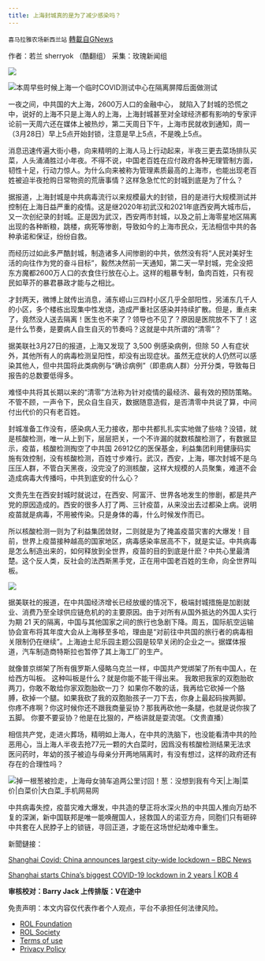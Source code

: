 ```yaml
---
title: 上海封城真的是为了减少感染吗？
---
```

`喜马拉雅农场新西兰站` [轉載自GNews](https://gnews.org/zh-hans/2257246/)

作者：若兰 sherryok （酷翻组）
采集：玫瑰新闻组

![](https://assets.gnews.org/wp-content/uploads/2022/03/G新闻.jpg)







![](https://assets.gnews.org/wp-content/uploads/2022/03/image-3817.png)本周早些时候上海一个临时COVID测试中心在隔离屏障后面做测试

一夜之间，中共国的大上海，2600万人口的金融中心， 就陷入了封城的恐慌之中，说好的上海不只是上海人的上海，上海封城甚至对全球经济都有影响的专家评论前一天周六还在媒体上被热炒，第二天周日下午，上海市民就收到通知，周一（3月28日）早上5点开始封锁，注意是早上5点，不是晚上5点。

消息迅速传遍大街小巷，向来精明的上海人马上行动起来，半夜三更去菜场排队买菜，人头涌涌胜过小年夜。不得不说，中国老百姓在应付政府各种无理管制方面，韧性十足，行动力惊人。为什么向来被称为管理素质最高的上海市，也能出现老百姓被迫半夜抢购日常物资的荒唐事情？这样急急忙忙的封城到底是为了什么？

据报道，上海封城是中共病毒流行以来规模最大的封锁，目的是进行大规模测试并控制在上海日益严重的疫情。这是继2020年初武汉和2021年底西安两大城市后，又一次创纪录的封城。正是因为武汉，西安两市封城，以及之前上海零星地区隔离出现的各种断粮，跳楼，病死等惨剧，导致如今的上海市民众，无法相信中共的各种承诺和保证，纷纷自救。

而经历过如此多严酷封城，制造诸多人间惨剧的中共，依然没有将“人民对美好生活的向往作为党的奋斗目标”，毅然决然前一天通知，第二天一早封城，完全没把东方魔都2600万人口的衣食住行放在心上。这样的粗暴专制，鱼肉百姓，只有视民如草芥的暴君暴政才能与之相比。

才封两天，微博上就传出消息，浦东崂山三四村小区几乎全部阳性，另浦东几千人的小区，多个楼栋出现集中性发烧，造成严重社区感染并持续扩散。但是，重点来了，竟然没人送去隔离！医生也不来了？领导也不见了？原因是医院放不下了！这是什么节奏，是要病人自生自灭的节奏吗？这就是中共所谓的“清零”？

据美联社3月27日的报道，上海又发现了 3,500 例感染病例，但除 50 人有症状外，其他所有人的病毒检测呈阳性，却没有出现症状。虽然无症状的人仍然可以感染其他人，但中共国将此类病例与“确诊病例”（即患病人群）分开分类，导致每日报告的总数要低得多。

难怪中共将其长期以来的“清零”方法称为针对疫情的最经济、最有效的预防策略。不管不顾，一声令下，民众自生自灭，数据随意造假，是否清零中共说了算，中间付出代价的只有老百姓。

封城准备工作没有，感染病人无力接收，那中共都扎扎实实地做了些啥？没错，就是核酸检测，唯一从上到下，层层把关，一个不许漏的就数核酸检测了，有数据显示，疫苗，核酸检测掏空了中共国 26912亿的医保基金，利益集团利用健康码实施有效控制，没有核酸检测，百姓寸步难行。武汉，西安，上海，哪次封城不是乌压压人群，不管白天黑夜，没完没了的测核酸，这样大规模的人员聚集，难道不会造成病毒大传播吗，中共到底安的什么心？

文贵先生在西安封城时就说过，在西安、阿富汗、世界各地发生的惨剧，都是共产党的原因造成的。西安的很多人打了两、三针疫苗，从来没出去过都染上病。说明疫苗就是病毒，不用被传染。只是身体的毒，什么时候发作而已。

所以核酸检测一则为了利益集团敛财，二则就是为了掩盖疫苗灾害的大爆发！目前，世界上疫苗接种越高的国家地区，病毒感染率居高不下，就是实证。中共病毒是怎么制造出来的，如何释放到全世界，疫苗的目的到底是什麽？中共心里最清楚。这个反人类，反社会的法西斯黑手党，正在用中国老百姓的生命，向全世界叫板。

![](https://assets.gnews.org/wp-content/uploads/2022/03/3302.jpg)

据美联社的报道，在中共国经济增长已经放缓的情况下，极端封城措施是加剧就业、消费乃至全球供应链危机的的主要原因。由于对所有从国外抵达的外国人实行为期 21 天的隔离，中国与其他国家之间的旅行也急剧下降。周五，国际航空运输协会宣布将其年度大会从上海移至多哈，理由是“对前往中共国的旅行者的病毒相关限制仍在继续”。上海迪士尼乐园主题公园是较早关闭的企业之一。据媒体报道，汽车制造商特斯拉也暂停了其上海工厂的生产。

就像普京绑架了所有俄罗斯人侵略乌克兰一样，中国共产党绑架了所有中国人，在给西方叫板。 这种叫板是什么？就是你能不能干得出来。 我敢把我家的双胞胎砍两刀，你敢不敢给你家双胞胎砍一刀？ 如果你不敢的话，我再给它砍掉一个胳膊，砍掉一个腿。如果我砍了我的双胞胎孩子一刀下去，你身上最起码挨两脚。 你疼不疼啊？你这时候你还不跟我商量妥协？那我再砍他一条腿，也就是说你挨了五脚。 你要不要妥协？他是在比狠的，严格讲就是耍流氓。（文贵直播）

相信共产党，走进火葬场，精明如上海人，在中共的洗脑下，也没能看清中共的险恶用心，当上海人半夜去抢77元一颗的大白菜时，因爲没有核酸检测结果无法求医问药时，年幼的孩子被迫与母亲分开两地隔离时，有没有想过，这样的政府还有存在的合理性吗？

![掉一根葱被捡走，上海母女骑车追两公里讨回！葱：没想到我有今天|上海|菜价|白菜价|大白菜_手机网易网](https://assets.gnews.org/wp-content/uploads/2022/03/image-518.jpeg)

中共病毒失控，疫苗灾难大爆发，中共造的孽正将水深火热的中共国人推向万劫不复的深渊，新中国联邦是唯一能唤醒国人，拯救国人的诺亚方舟，同胞们只有砸碎中共套在人民脖子上的锁链，寻回正道，才能在这场世纪劫难中重生。

新聞鏈接：

[Shanghai Covid: China announces largest city-wide lockdown – BBC News](https://www.bbc.com/news/world-asia-china-60893070)

[Shanghai starts China’s biggest COVID-19 lockdown in 2 years | KOB 4](https://www.kob.com/business-news/much-of-shanghai-locked-down-as-mass-covid-19-testing-begins/6430596/?cat=605)

**审核校对：Barry Jack
上传排版：V在途中**

 

免责声明：本文内容仅代表作者个人观点，平台不承担任何法律风险。

- [ROL Foundation](https://rolfoundation.org/)
- [ROL Society](https://rolsociety.org/)
- [Terms of use](https://gnews.org/terms-of-use-3/)
- [Privacy Policy](https://gnews.org/privacy-policy/)
